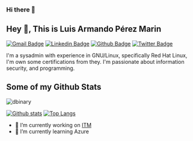 ### Hi there 👋

<!--
**dbinary/dbinary** is a ✨ _special_ ✨ repository because its `README.md` (this file) appears on your GitHub profile.

Here are some ideas to get you started:


- 🌱 I’m currently learning ...
- 👯 I’m looking to collaborate on ...
- 🤔 I’m looking for help with ...
- 💬 Ask me about ...
- 📫 How to reach me: ...
- 😄 Pronouns: ...
- ⚡ Fun fact: ...
-->

## Hey 👋, This is Luis Armando Pérez Marin
[![Gmail Badge](https://img.shields.io/badge/-luis.perez@protonmail.com-c14438?style=flat&logo=Gmail&logoColor=white&link=mailto:luis.perez@protonmail.com)](mailto:luis.perez@protonmail.com) 
[![Linkedin Badge](https://img.shields.io/badge/-luisperezgt-0072b1?style=flat&logo=Linkedin&logoColor=white&link=https://www.linkedin.com/in/luisperezgt/)](https://www.linkedin.com/in/luisperezgt/) [![Github Badge](https://img.shields.io/badge/-dbinary-grey?style=flat&logo=github&logoColor=white&link=https://github.com/dbinary/)](https://www.github.com/dbinary/) [![Twitter Badge](https://img.shields.io/badge/-dbinary-00acee?style=flat&logo=twitter&logoColor=white&link=https://twitter.com/dbinary/)](https://www.twitter.com/dbinary/) <p align='left'>I'm a sysadmin with experience in GNU/Linux, specifically Red Hat Linux, I'm own some certifications from they. I'm passionate about information security, and programming.</p>
## Some of my Github Stats
<p align=left> <img src=https://komarev.com/ghpvc/?username=dbinary alt=dbinary /> </p>

[![Github stats](https://github-readme-stats.vercel.app/api?username=dbinary&show_icons=true&include_all_commits=true&count_private=true)](https://github.com/anuraghazra/github-readme-stats)
[![Top Langs](https://github-readme-stats.vercel.app/api/top-langs/?username=dbinary&layout=compact)](https://github.com/dbinary/github-readme-stats)

- 🔭 I’m currently working on [ITM](https://www.i-t-m.com)
- 🌱 I’m currently learning Azure
